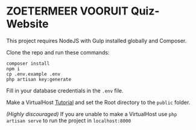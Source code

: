 
# ZOETERMEER VOORUIT Quiz-Website
This project requires NodeJS with Gulp installed globally and Composer.

Clone the repo and run these commands:

```
composer install
npm i
cp .env.example .env
php artisan key:generate
```
Fill in your database credentials in the `.env` file.

Make a VirtualHost [Tutorial](https://www.digitalocean.com/community/tutorials/how-to-set-up-apache-virtual-hosts-on-ubuntu-16-04)  and set the Root directory to the `public` folder.

*(Highly discouraged)*
If you are unable to make a VirtualHost use `php artisan serve` to run the project in `localhost:8000`
